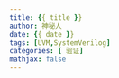 ```yaml
---
title: {{ title }}
author: 神秘人
date: {{ date }}
tags: [UVM,SystemVerilog]
categories: [ 验证]
mathjax: false
---
```


